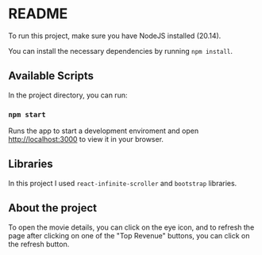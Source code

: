 # README

To run this project, make sure you have NodeJS installed (20.14).

You can install the necessary dependencies by running `npm install`. 

## Available Scripts

In the project directory, you can run:

### `npm start`

Runs the app to start a development enviroment and open [http://localhost:3000](http://localhost:3000) to view it in your browser.

## Libraries

In this project I used `react-infinite-scroller` and `bootstrap` libraries. 

## About the project

To open the movie details, you can click on the eye icon, and to refresh the page after clicking on one of the "Top Revenue" buttons, you can click on the refresh button.